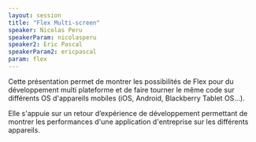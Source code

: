 ```yaml
---
layout: session
title: "Flex Multi-screen"
speaker: Nicolas Peru
speakerParam: nicolasperu
speaker2: Eric Pascal
speakerParam2: ericpascal
param: flex
---
```


Cette présentation permet de montrer les possibilités de Flex pour du développement multi plateforme
et de faire tourner le même code sur différents OS d'appareils mobiles (iOS, Android, Blackberry Tablet OS...).

Elle s'appuie sur un retour d’expérience de développement permettant de montrer les performances
d'une application d'entreprise sur les différents appareils.
